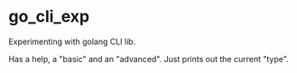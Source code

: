 # go_cli_exp

Experimenting with golang CLI lib.

Has a help, a "basic" and an "advanced". Just prints out the current "type".

